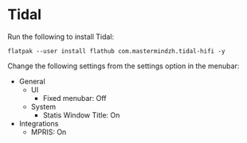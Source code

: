 # Tidal

Run the following to install Tidal:

```
flatpak --user install flathub com.mastermindzh.tidal-hifi -y
```

Change the following settings from the settings option in the menubar:


- General
  - UI
    - Fixed menubar: Off
  - System
    - Statis Window Title: On
- Integrations
  - MPRIS: On
